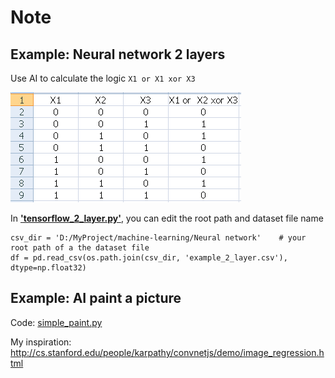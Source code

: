 # Note

## Example: Neural network 2 layers

Use AI to calculate the logic `X1 or X1 xor X3`

![dataset_logic.PNG](images/dataset_logic.PNG)

In [__'tensorflow_2_layer.py'__](tensorflow_2_layer.py), you can edit the root path and dataset file name

```
csv_dir = 'D:/MyProject/machine-learning/Neural network' 	# your root path of a the dataset file		
df = pd.read_csv(os.path.join(csv_dir, 'example_2_layer.csv'), dtype=np.float32) 
```

## Example: AI paint a picture

Code: [simple_paint.py](simple_paint.py)

My inspiration: http://cs.stanford.edu/people/karpathy/convnetjs/demo/image_regression.html

